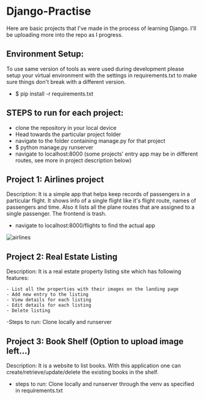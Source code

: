 # Django-Practise

Here are basic projects that I've made in the process of learning Django. I'll be uploading more into the repo as I progress.
## Environment Setup:
  To use same version of tools as were used during development please setup your virtual environment with the settings in requirements.txt to make sure things don't break with a different version.
  - $ pip install -r requirements.txt    
   
## STEPS to run for each project:
  - clone the repository in your local device
  - Head towards the particular project folder
  - navigate to the folder containing manage.py for that project
  - $ python manage.py runserver
  - navigate to localhost:8000
  (some projects' entry app may be in different routes, see more in project description below)
  
## Project 1: Airlines project
Description: It is a simple app that helps keep records of passengers in a particular flight. It shows info of a single flight like it's flight route, names of passengers and time. Also it lists all the plane routes that are assigned to a single passenger. The frontend is trash.
  - navigate to localhost:8000/flights to find the actual app

![airlines](./tree/main/images/airlines_1.jpg)

## Project 2: Real Estate Listing

  Description: It is a real estate property listing site which has following features:
  
    - List all the properties with their images on the landing page
    - Add new entry to the listing
    - View details for each listing
    - Edit details for each listing
    - Delete listing
  -Steps to run: Clone locally and runserver

## Project 3: Book Shelf (Option to upload image left...)
  Description: It is a website to list books. With this application one can create/retrieve/update/delete the existing books in the shelf.

  - steps to run: Clone locally and runserver through the venv as specified in requirements.txt
